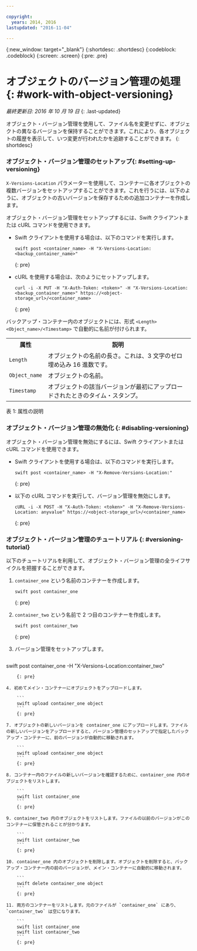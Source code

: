 ```yaml
---

copyright:
  years: 2014, 2016
lastupdated: "2016-11-04"

---
```

{:new_window: target="_blank"}
{:shortdesc: .shortdesc}
{:codeblock: .codeblock}
{:screen: .screen}
{:pre: .pre}

# オブジェクトのバージョン管理の処理 {: #work-with-object-versioning}

*最終更新日: 2016 年 10 月 19 日*
{: .last-updated}

オブジェクト・バージョン管理を使用して、ファイル名を変更せずに、オブジェクトの異なるバージョンを保持することができます。これにより、各オブジェクトの履歴を表示して、いつ変更が行われたかを追跡することができます。
{: shortdesc}


### オブジェクト・バージョン管理のセットアップ{: #setting-up-versioning}

`X-Versions-Location` パラメーターを使用して、コンテナーに各オブジェクトの複数バージョンをセットアップすることができます。これを行うには、以下のように、オブジェクトの古いバージョンを保存するための追加コンテナーを作成します。

オブジェクト・バージョン管理をセットアップするには、Swift クライアントまたは cURL コマンドを使用できます。
* Swift クライアントを使用する場合は、以下のコマンドを実行します。

    ```
    swift post <container_name> -H "X-Versions-Location:<backup_container_name>"
    ```
    {: pre}

* cURL を使用する場合は、次のようにセットアップします。

    ```
    curl -i -X PUT -H "X-Auth-Token: <token>" -H "X-Versions-Location:<backup_container_name>" https://<object-storage_url>/<container_name>
    ```
    {: pre}

バックアップ・コンテナー内のオブジェクトには、形式 `<Length><Object_name>/<Timestamp>` で自動的に名前が付けられます。
<table>
  <tr>
    <th> 属性 </th>
    <th> 説明 </th>
  </tr>
  <tr>
    <td> <code>Length</code> </td>
    <td> オブジェクトの名前の長さ。これは、3 文字のゼロ埋め込み 16 進数です。</td>
  </tr>
  <tr>
    <td> <code>Object_name</code> </td>
    <td> オブジェクトの名前。</td>
  </tr>
  <tr>
    <td> <code>Timestamp</code> </td>
    <td> オブジェクトの該当バージョンが最初にアップロードされたときのタイム・スタンプ。</td>
  </tr>
</table>

表 1: 属性の説明

### オブジェクト・バージョン管理の無効化 {: #disabling-versioning}

オブジェクト・バージョン管理を無効にするには、Swift クライアントまたは cURL コマンドを使用できます。

* Swift クライアントを使用する場合は、以下のコマンドを実行します。

    ```
    swift post <container_name> -H "X-Remove-Versions-Location:"
    ```
    {: pre}

* 以下の cURL コマンドを実行して、バージョン管理を無効にします。

    ```
    cURL -i -X POST -H "X-Auth-Token: <token>" -H "X-Remove-Versions-Location: anyvalue" https://<object-storage_url>/<container_name>
    ```
    {: pre}


### オブジェクト・バージョン管理のチュートリアル {: #versioning-tutorial}
<!--- SHAWNA: This needs more background information. What are they doing? Why are they doing it? What is the outcome? --->

以下のチュートリアルを利用して、オブジェクト・バージョン管理の全ライフサイクルを把握することができます。

1. `container_one` という名前のコンテナーを作成します。

    ```
    swift post container_one
    ```
    {: pre}

3. `container_two` という名前で 2 つ目のコンテナーを作成します。

    ```
    swift post container_two
    ```
    {: pre}

2. バージョン管理をセットアップします。

    ```
swift post container_one -H "X-Versions-Location:container_two"
```
    {: pre}

4. 初めてメイン・コンテナーにオブジェクトをアップロードします。

    ```
    swift upload container_one object
    ```
    {: pre}

7. オブジェクトの新しいバージョンを container_one にアップロードします。ファイルの新しいバージョンをアップロードすると、バージョン管理のセットアップで指定したバックアップ・コンテナーに、前のバージョンが自動的に移動されます。

    ```
    swift upload container_one object
    ```
    {: pre}

8. コンテナー内のファイルの新しいバージョンを確認するために、container_one 内のオブジェクトをリストします。

    ```
    swift list container_one
    ```
    {: pre}

9. container_two 内のオブジェクトをリストします。ファイルの以前のバージョンがこのコンテナーに保管されることが分かります。

    ```
    swift list container_two
    ```
    {: pre}

10. container_one 内のオブジェクトを削除します。オブジェクトを削除すると、バックアップ・コンテナー内の前のバージョンが、メイン・コンテナーに自動的に移動されます。

    ```
    swift delete container_one object
    ```
    {: pre}

11. 両方のコンテナーをリストします。元のファイルが `container_one` にあり、`container_two` は空になります。

    ```
    swift list container_one
    swift list container_two
    ```
    {: pre}
